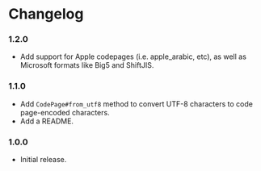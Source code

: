 # Changelog

### 1.2.0
* Add support for Apple codepages (i.e. apple_arabic, etc), as well as Microsoft formats like Big5 and ShiftJIS.

### 1.1.0
* Add `CodePage#from_utf8` method to convert UTF-8 characters to code page-encoded characters.
* Add a README.

### 1.0.0
* Initial release.
